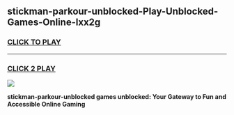 
## stickman-parkour-unblocked-Play-Unblocked-Games-Online-lxx2g
<h3>
<a href="https://premium76.site?title=stickman-parkour-unblocked&ref=25A">CLICK TO PLAY</a></h3>
<hr>

<h3>
<a href="https://premium76.site?title=stickman-parkour-unblocked&ref=25A">CLICK 2 PLAY</a>
  
</h3>

<a href="https://premium76.site?title=stickman-parkour-unblocked&ref=25A"><img src="https://clearcache.store/games.png"></a>


**stickman-parkour-unblocked games unblocked: Your Gateway to Fun and Accessible Online Gaming**
